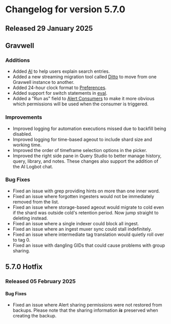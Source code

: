 # Changelog for version 5.7.0

## Released 29 January 2025

## Gravwell

### Additions

* Added [AI](/search/ai/ai) to help users explain search entries.
* Added a new streaming migration tool called [Ditto](/configuration/ditto) to move from one Gravwell instance to another.
* Added 24-hour clock format to [Preferences](#preferences). 
* Added support for switch statements in [eval](/search/eval/eval).
* Added a "Run as" field to [Alert Consumers](#define-a-consumer) to make it more obvious which permissions will be used when the consumer is triggered.

### Improvements

* Improved logging for automation executions missed due to backfill being disabled.
* Improved logging for time-based ageout to include shard size and working time.
* Improved the order of timeframe selection options in the picker.
* Improved the right side pane in Query Studio to better manage history, query, library, and notes. These changes also support the addition of the AI Logbot chat.

### Bug Fixes

* Fixed an issue with grep providing hints on more than one inner word.
* Fixed an issue where forgotten ingesters would not be immediately removed from the list.
* Fixed an issue where storage-based ageout would migrate to cold even if the shard was outside cold's retention period. Now jump straight to deleting instead.
* Fixed an issue where a single indexer could block all ingest.
* Fixed an issue where an ingest muxer sync could stall indefinitely.
* Fixed an issue where intermediate tag translation would quietly roll over to tag 0.
* Fixed an issue with dangling GIDs that could cause problems with group sharing.

## 5.7.0 Hotfix

### Released 05 February 2025

#### Bug Fixes
* Fixed an issue where Alert sharing permissions were not restored from backups. Please note that the sharing information ***is*** preserved when creating the backup. 